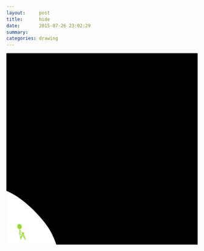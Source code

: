 ```yaml
---
layout:     post
title:      hide
date:       2015-07-26 23:02:29
summary:    
categories: drawing
---
```

![escape](/images/_diary/hide.png "These's no escape.")
